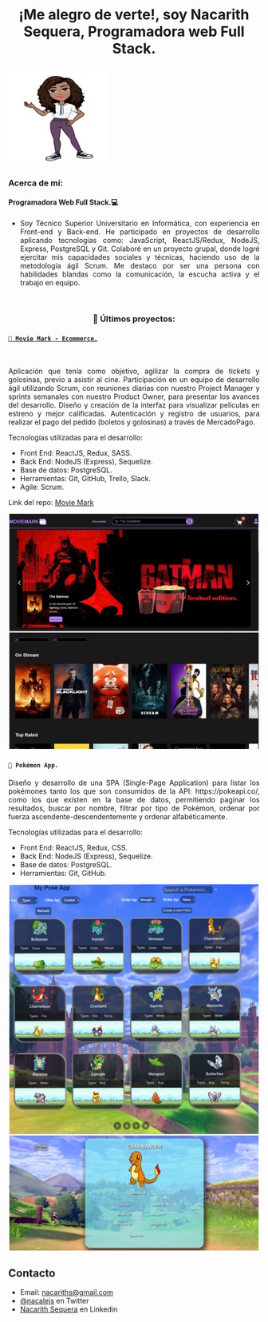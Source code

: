 
<!--
 <h2>
  <img src="https://emojis.slackmojis.com/emojis/images/1531849430/4246/blob-sunglasses.gif?1531849430" width="30"/>¡Hola, me alegro de verte!
</h2>



<h3 align="center">Soy Nacarith Sequera, una apasionada desarrollador web full stack de Venezuela.</h3>

- 🌱 Actualmente estoy cursando el bootcamp Henry, donde me encuentro aprendiendo tecnologías como:  **HTML, JavaScript, ReactJS, Redux, NodeJS, Express, PostgreSQL, Sequelize, CSS**

<p><img align="left" src="https://github-readme-stats.vercel.app/api/top-langs?username=nacalej&show_icons=true&locale=en&layout=compact" alt="nacalej" /></p>


<p>&nbsp;<img align="center" src="https://github-readme-stats.vercel.app/api?username=nacalej&show_icons=true&locale=en" alt="nacalej" /></p>


<p><img align="center" src="https://github-readme-streak-stats.herokuapp.com/?user=nacalej&" alt="nacalej" /></p>


- 📫 ¿Cómo encontrarme? **nacariths@gmail.com**

<h3 align="left">Conecta conmigo:</h3>

<p align="left">

<a href="https://twitter.com/nacalejs" target="_blank"><img align="center" src="https://raw.githubusercontent.com/rahuldkjain/github-profile-readme-generator/master/src/images/icons/Social/twitter.svg" alt="nacalejs" height="30" width="40" /></a>

<a href="https://www.linkedin.com/in/nacarith-sequera/" target="_blank" rel="noopener noreferrer">
 <img align="center" src="https://raw.githubusercontent.com/rahuldkjain/github-profile-readme-generator/master/src/images/icons/Social/linked-in-alt.svg" alt="https://www.linkedin.com/in/nacarith-sequera/" height="30" width="40" /> 
 </a>
 -->
 <div> <h1 align="center">  ¡Me alegro de verte!, soy Nacarith Sequera, Programadora web Full Stack. </h1>
 <div> <img align="center" src="./assets/nsProfile.png" alt="Avatar Nacarith Sequera" height="200" width="200" align="right"/></div>

</div>
 

### Acerca de mí:

#### Programadora Web Full Stack.💻

* <p align = "justify"> Soy Técnico Superior Universitario en Informática, con experiencia en Front-end y Back-end. He participado en proyectos de desarrollo aplicando tecnologías como: JavaScript, ReactJS/Redux, NodeJS, Express, PostgreSQL y Git. Colaboré en un proyecto grupal, donde logré ejercitar mis capacidades sociales y técnicas, haciendo uso de la metodología ágil Scrum. Me destaco por ser una persona con habilidades blandas como la comunicación, la escucha activa y el trabajo en equipo.
</p>


<br />


<h3 align="center">📂 Últimos proyectos:</h3>

<tr>
<td>

</td>
<td> <h4 align="left"> <a href="https://www.youtube.com/watch?v=j1T8vVoPyCU&ab_channel=NacarithSequera" target="_blank"><code>📂 Movie Mark - Ecommerce.</code></a> </h4>
 <br />
  <p align = "justify">Aplicación que tenía como objetivo, agilizar la
compra de tickets y golosinas, previo a asistir
al cine. Participación en un equipo de desarrollo ágil utilizando Scrum, con reuniones diarias con nuestro Project Manager y sprints semanales con nuestro Product Owner, para presentar los avances del desarrollo. Diseño y creación de la interfaz para visualizar películas en estreno y mejor calificadas. Autenticación y registro de usuarios, para realizar el pago del pedido (boletos y golosinas)  a través de MercadoPago.

 Tecnologías utilizadas para el desarrollo:
- Front End: ReactJS, Redux, SASS.
- Back End: NodeJS (Express), Sequelize.
- Base de datos: PostgreSQL.
- Herramientas: Git, GitHub, Trello, Slack.
- Agile: Scrum.
 </p>

  <p>Link del repo: <a href="https://github.com/CandelaPedelhez/Moviemark"> Movie Mark </a></p>

  <div>
   <p style = 'text-align:center;'>
     <img src="./assets/Movie-Mark.png" alt="Movie Mark" width="500px">
     <img src="./assets/Movies - Movie Mark.png" alt="Movie Mark" width="500px">
  </p>
 </div>
  </td>
</tr>
<!-- <tr> -->
<!-- <td> -->

<tr>
<td>


</td>
<td> <h4 align="left"> <code>📂 Pokémon App.</code> </h4>
  <p align = "justify">Diseño y desarrollo de una SPA (Single-Page Application) para listar los pokémones tanto los que son consumidos de la API: https://pokeapi.co/, como los que existen en la base de datos, permitiendo paginar los resultados, buscar por nombre, filtrar por tipo de Pokémon, ordenar por fuerza ascendente-descendentemente y ordenar alfabéticamente.

  Tecnologías utilizadas para el desarrollo:
- Front End: ReactJS, Redux, CSS.
- Back End: NodeJS (Express), Sequelize.
- Base de datos: PostgreSQL.
- Herramientas: Git, GitHub.
 </p>

  <!-- <p>Link del repo: <a href="https://github.com/CandelaPedelhez/Moviemark"> Movie Mark </a></p> -->

  <div>
   <p style = 'text-align:center;'>
     <img src="./assets/homeHome.jpg" alt="Pokémon app home" width="500px">
     <img src="./assets/detalle.png" alt="Detail Pokémon" width="500px">
  </p>
 </div>
 </td>
</tr>

## Contacto
- Email: nacariths@gmail.com
- [@nacalejs](https://twitter.com/nacalejs) en Twitter
- [Nacarith Sequera](https://www.linkedin.com/in/nacarith-sequera/ "Enlace a mi perfil de Linkedin") en Linkedin


